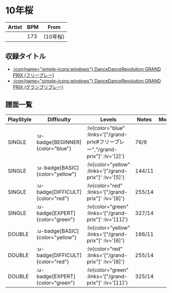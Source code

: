 # 10年桜

|Artist|BPM|From|
|------|---|----|
||173|(10年桜)|

## 収録タイトル

- [ :icon{name="simple-icons:windows"} DanceDanceRevolution GRAND PRIX (フリープレー)](/grand-prix#フリープレー)
- [ :icon{name="simple-icons:windows"} DanceDanceRevolution GRAND PRIX (グランプリプレー)](/grand-prix)

## 譜面一覧

|PlayStyle|Difficulty|Levels|Notes|Movie|
|---------|----------|------|-----|-----|
|SINGLE| :u-badge[BEGINNER]{color="blue"} | :lv{color="blue" :links='["/grand-prix#フリープレー","/grand-prix"]' :lv='[2]'} |76/9||
|SINGLE| :u-badge[BASIC]{color="yellow"} | :lv{color="yellow" :links='["/grand-prix"]' :lv='[5]'} |144/11||
|SINGLE| :u-badge[DIFFICULT]{color="red"} | :lv{color="red" :links='["/grand-prix"]' :lv='[8]'} |255/14||
|SINGLE| :u-badge[EXPERT]{color="green"} | :lv{color="green" :links='["/grand-prix"]' :lv='[11]'} |327/14||
|DOUBLE| :u-badge[BASIC]{color="yellow"} | :lv{color="yellow" :links='["/grand-prix"]' :lv='[6]'} |166/11||
|DOUBLE| :u-badge[DIFFICULT]{color="red"} | :lv{color="red" :links='["/grand-prix"]' :lv='[8]'} |255/14||
|DOUBLE| :u-badge[EXPERT]{color="green"} | :lv{color="green" :links='["/grand-prix"]' :lv='[11]'} |325/14||
